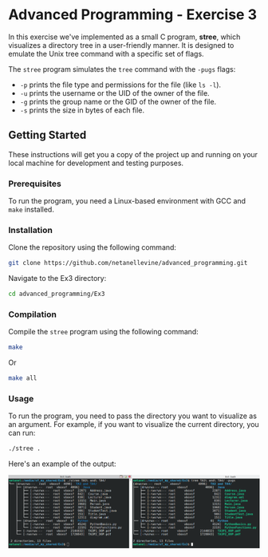 

# Advanced Programming - Exercise 3

In this exercise we've implemented as a small C program, **stree**, which visualizes a directory tree in a user-friendly manner. It is designed to emulate the Unix tree command with a specific set of flags.

The `stree` program simulates the `tree` command with the `-pugs` flags:
- `-p` prints the file type and permissions for the file (like `ls -l`).
- `-u` prints the username or the UID of the owner of the file.
- `-g` prints the group name or the GID of the owner of the file.
- `-s` prints the size in bytes of each file.

## Getting Started

These instructions will get you a copy of the project up and running on your local machine for development and testing purposes.

### Prerequisites

To run the program, you need a Linux-based environment with GCC and `make` installed.

### Installation

Clone the repository using the following command:

```bash
git clone https://github.com/netanellevine/advanced_programming.git
```

Navigate to the Ex3 directory:

```bash
cd advanced_programming/Ex3
```

### Compilation

Compile the `stree` program using the following command:

```bash
make
```

Or

```bash
make all
```

### Usage

To run the program, you need to pass the directory you want to visualize as an argument. For example, if you want to visualize the current directory, you can run:

```bash
./stree .
```

Here's an example of the output:

![Example screenshot](screenshot.png)
